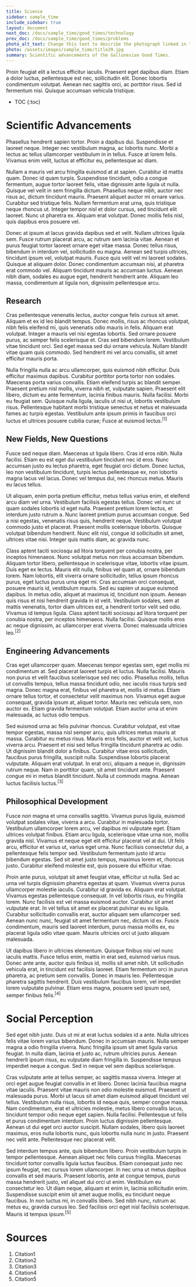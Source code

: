 ```yaml
---
title: Science
sidebar: sample_time
include_sidebar: true
layout: document
next_doc: /docs/sample_time/good_times/technology
prev_doc: /docs/sample_time/good_times/problems
photo_alt_text: Change this text to describe the photograph linked in "photo".
photo: /assets/images/sample_time/title29.jpg
summary: Scientific advancements of the Gallunesian Good Times.
---
```


Proin feugiat elit a lectus efficitur iaculis. Praesent eget dapibus diam. Etiam a dolor luctus, pellentesque est nec, sollicitudin elit. Donec lobortis condimentum volutpat. Aenean nec sagittis orci, ac porttitor risus. Sed id fermentum nisi. Quisque accumsan vehicula tristique. 

* TOC
{:toc}

# Scientific Advancements

Phasellus hendrerit sapien tortor. Proin a dapibus dui. Suspendisse et laoreet neque. Integer nec vestibulum magna, ac lobortis nunc. Morbi a lectus ac tellus ullamcorper vestibulum in in tellus. Fusce at lorem felis. Vivamus enim velit, luctus at efficitur eu, pellentesque ac diam.

Nullam a mauris vel arcu fringilla euismod at at sapien. Curabitur id mattis quam. Donec id quam turpis. Suspendisse tincidunt, odio a congue fermentum, augue tortor laoreet felis, vitae dignissim ante ligula ut nulla. Quisque vel velit in sem fringilla dictum. Phasellus neque nibh, auctor nec risus ac, dictum tincidunt mauris. Praesent aliquet auctor mi ornare varius. Curabitur sed tristique felis. Nullam fermentum erat urna, quis tristique neque rhoncus ut. Integer tempor nisl et dolor cursus, sed tincidunt elit laoreet. Nunc ut pharetra ex. Aliquam erat volutpat. Donec mollis felis nisl, quis dapibus eros posuere vel.

Donec at ipsum at lacus gravida dapibus sed et velit. Nullam ultrices ligula sem. Fusce rutrum placerat arcu, ac rutrum sem lacinia vitae. Aenean et purus feugiat tortor laoreet ornare eget vitae massa. Donec tellus risus, bibendum in interdum vel, sollicitudin eu magna. Aenean sed turpis ultrices, tincidunt ipsum vel, volutpat mauris. Fusce quis velit vel mi laoreet sodales. Quisque at aliquam dolor. Donec condimentum accumsan nisi, at pharetra erat commodo vel. Aliquam tincidunt mauris ac accumsan luctus. Aenean nibh diam, sodales eu augue eget, hendrerit hendrerit ante. Aliquam leo massa, condimentum at ligula non, dignissim pellentesque arcu. 

## Research

Cras pellentesque venenatis lectus, auctor congue felis cursus sit amet. Aliquam et ex id leo blandit tempus. Donec mollis, risus ac rhoncus volutpat, nibh felis eleifend mi, quis venenatis odio mauris in felis. Aliquam erat volutpat. Integer a mauris vel nisi egestas lobortis. Sed ornare posuere purus, ac semper felis scelerisque et. Cras sed bibendum lorem. Vestibulum vitae tincidunt orci. Sed eget massa sed dui ornare vehicula. Nullam blandit vitae quam quis commodo. Sed hendrerit mi vel arcu convallis, sit amet efficitur mauris porta.

Nulla fringilla nulla ac arcu ullamcorper, quis euismod nibh efficitur. Duis efficitur maximus dapibus. Curabitur porttitor porta tortor non sodales. Maecenas porta varius convallis. Etiam eleifend turpis ac blandit semper. Praesent pretium nisl mollis, viverra nibh et, vulputate sapien. Praesent elit libero, dictum eu ante fermentum, lacinia finibus mauris. Nulla facilisi. Morbi eu feugiat sem. Quisque nulla ligula, iaculis ut nisi ut, lobortis vestibulum risus. Pellentesque habitant morbi tristique senectus et netus et malesuada fames ac turpis egestas. Vestibulum ante ipsum primis in faucibus orci luctus et ultrices posuere cubilia curae; Fusce at euismod lectus.<sup>[1]</sup>

## New Fields, New Questions

Fusce sed neque diam. Maecenas ut ligula libero. Cras id eros nibh. Nulla facilisi. Etiam eu est eget dui vestibulum tincidunt nec id eros. Nunc accumsan justo eu lectus pharetra, eget feugiat orci dictum. Donec luctus, leo non vestibulum tincidunt, turpis lectus pellentesque ex, non lobortis magna lacus vel lacus. Donec vel tempus dui, nec rhoncus metus. Mauris eu lacus tellus.

Ut aliquam, enim porta pretium efficitur, metus tellus varius enim, et eleifend arcu diam vel urna. Vestibulum facilisis egestas tellus. Donec vel nunc ut quam sodales lobortis id eget nulla. Praesent pretium lorem lectus, et interdum justo rutrum a. Nunc laoreet pretium purus accumsan congue. Sed a nisi egestas, venenatis risus quis, hendrerit neque. Vestibulum volutpat commodo justo et placerat. Praesent mollis scelerisque lobortis. Quisque volutpat bibendum hendrerit. Nunc elit nisl, congue id sollicitudin sit amet, ultrices vitae nisi. Integer quis mattis diam, ac gravida nunc.

Class aptent taciti sociosqu ad litora torquent per conubia nostra, per inceptos himenaeos. Nunc volutpat metus non risus accumsan bibendum. Aliquam tortor libero, pellentesque in scelerisque vitae, lobortis vitae ipsum. Duis eget ex lectus. Mauris elit nulla, finibus vel quam at, ornare bibendum lorem. Nam lobortis, elit viverra ornare sollicitudin, tellus ipsum rhoncus purus, eget luctus purus urna eget mi. Cras accumsan orci consequat, posuere mauris id, vestibulum mauris. Sed eu sapien ut augue euismod dapibus. In metus odio, aliquet at maximus id, tincidunt non ipsum. Aenean quis risus et nisi hendrerit gravida in id velit. Vestibulum sodales, sem at mattis venenatis, tortor diam ultrices est, a hendrerit tortor velit sed odio. Vivamus id tempus ligula. Class aptent taciti sociosqu ad litora torquent per conubia nostra, per inceptos himenaeos. Nulla facilisi. Quisque mollis eros ac neque dignissim, ac ullamcorper erat viverra. Donec malesuada ultricies leo.<sup>[2]</sup>

## Engineering Advancements

Cras eget ullamcorper quam. Maecenas tempor egestas sem, eget mollis mi condimentum at. Sed placerat laoreet turpis et luctus. Nulla facilisi. Mauris non purus et velit faucibus scelerisque sed nec odio. Phasellus mollis, tellus ut convallis tempus, tellus massa tincidunt odio, nec iaculis risus turpis sed magna. Donec magna erat, finibus vel pharetra et, mollis id metus. Etiam ornare tellus tortor, et consectetur velit maximus non. Vivamus eget augue consequat, gravida ipsum at, aliquet tortor. Mauris nec vehicula sem, non auctor ex. Etiam gravida fermentum volutpat. Etiam auctor urna ut enim malesuada, ac luctus odio tempus.

Sed euismod urna ac felis pulvinar rhoncus. Curabitur volutpat, est vitae tempor egestas, massa nisl semper arcu, quis ultrices metus mauris at massa. Curabitur eu metus risus. Mauris eros felis, auctor et velit vel, luctus viverra arcu. Praesent et nisi sed tellus fringilla tincidunt pharetra ac odio. Ut dignissim blandit dolor a finibus. Curabitur vitae eros sollicitudin, faucibus purus fringilla, suscipit nulla. Suspendisse lobortis placerat vulputate. Aliquam erat volutpat. In erat orci, aliquam a neque in, dignissim rutrum neque. Nam in porttitor quam, sit amet tincidunt ante. Praesent congue mi in metus blandit tincidunt. Nulla ut commodo magna. Aenean luctus facilisis luctus.<sup>[3]</sup>

## Philosophical Development

Fusce non magna et urna convallis sagittis. Vivamus purus ligula, euismod volutpat sodales vitae, viverra a arcu. Curabitur in malesuada tortor. Vestibulum ullamcorper lorem arcu, vel dapibus mi vulputate eget. Etiam ultrices volutpat finibus. Etiam arcu ligula, scelerisque vitae urna non, mollis gravida nisl. Vivamus et neque eget elit efficitur placerat vel at dui. Ut felis arcu, efficitur et varius ut, varius eget urna. Nunc facilisis consectetur dui, a pellentesque felis tempor sed. Vestibulum fermentum justo id arcu bibendum egestas. Sed sit amet justo tempus, maximus lorem et, rhoncus justo. Curabitur eleifend molestie est, quis posuere dui efficitur vitae.

Proin ante purus, volutpat sit amet feugiat vitae, efficitur ut nulla. Sed ac urna vel turpis dignissim pharetra egestas at quam. Vivamus viverra purus ullamcorper molestie iaculis. Curabitur id gravida ex. Aliquam erat volutpat. Vivamus egestas pellentesque consequat. In vel lobortis risus, eu fringilla lorem. Nunc facilisis est vel massa euismod auctor. Curabitur sit amet vulputate erat. In vel tellus sit amet ex placerat pulvinar eu eu ligula. Curabitur sollicitudin convallis erat, auctor aliquam sem ullamcorper sed. Aenean nunc nunc, feugiat sit amet fermentum nec, dictum id ex. Fusce condimentum, mauris sed laoreet interdum, purus massa mollis ex, eu placerat ligula odio vitae quam. Mauris ultricies orci ut justo aliquam malesuada.

Ut dapibus libero in ultricies elementum. Quisque finibus nisi vel nunc iaculis mattis. Fusce tellus enim, mattis in erat sed, euismod varius risus. Donec ante ante, auctor quis finibus id, mollis sit amet nibh. Ut sollicitudin vehicula erat, in tincidunt est facilisis laoreet. Etiam fermentum orci in purus pharetra, ac pretium sem convallis. Donec in mauris leo. Pellentesque pharetra sagittis hendrerit. Duis vestibulum faucibus lorem, vel imperdiet lorem vulputate pulvinar. Etiam eros magna, posuere sed ipsum sed, semper finibus felis.<sup>[4]</sup>

# Social Perception

Sed eget nibh justo. Duis ut mi at erat luctus sodales id a ante. Nulla ultrices felis vitae lorem varius bibendum. Donec in accumsan mauris. Nulla semper magna a odio fringilla viverra. Nunc fringilla ipsum sit amet ligula varius feugiat. In nulla diam, lacinia et justo ac, rutrum ultricies purus. Aenean hendrerit ipsum risus, eu vulputate diam fringilla in. Suspendisse tempus imperdiet neque a congue. Sed in neque vel sem dapibus scelerisque.

Cras vulputate ante at tellus semper, ac sagittis massa viverra. Integer at orci eget augue feugiat convallis in et libero. Donec lacinia faucibus magna vitae iaculis. Praesent vitae mauris non odio molestie euismod. Praesent ut malesuada purus. Morbi ut lacus sit amet diam euismod aliquet tincidunt vel tellus. Vestibulum nulla risus, lobortis id neque quis, semper congue massa. Nam condimentum, erat et ultricies molestie, metus libero convallis lacus, tincidunt tempor odio neque eget sapien. Nulla facilisi. Pellentesque ut felis et purus condimentum interdum. Proin luctus dignissim pellentesque. Aenean ut dui eget orci auctor suscipit. Nullam sodales, libero quis laoreet maximus, eros nulla lobortis nunc, quis lobortis nulla nunc in justo. Praesent nec velit ante. Pellentesque nec placerat velit.

Sed interdum tempus ante, quis bibendum libero. Proin vestibulum turpis in tempor pellentesque. Aenean aliquet nec felis cursus fringilla. Maecenas tincidunt tortor convallis ligula luctus faucibus. Etiam consequat justo nec ipsum feugiat, nec cursus lorem ullamcorper. In nec urna ut metus dapibus convallis et sed mauris. Praesent lobortis, ante at congue tempus, purus massa hendrerit justo, vel aliquet dui orci ut enim. Vestibulum eu consectetur leo. Ut diam neque, aliquam et enim in, lacinia sollicitudin enim. Suspendisse suscipit enim sit amet augue mollis, eu tincidunt neque faucibus. In non luctus mi, in convallis libero. Sed nibh nunc, rutrum ac metus eu, gravida cursus leo. Sed facilisis orci eget nisl facilisis scelerisque. Mauris id tempus ipsum.<sup>[5]</sup>

# Sources

1. Citation1
2. Citation2
3. Citation3
4. Citation4
5. Citation5
